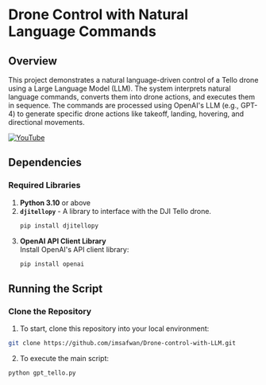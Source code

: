 # Drone Control with Natural Language Commands

## Overview
This project demonstrates a natural language-driven control of a Tello drone using a Large Language Model (LLM). The system interprets natural language commands, converts them into drone actions, and executes them in sequence. The commands are processed using OpenAI's LLM (e.g., GPT-4) to generate specific drone actions like takeoff, landing, hovering, and directional movements.


[![YouTube](http://i.ytimg.com/vi/5HCtiNPGZvM/hqdefault.jpg)](https://www.youtube.com/watch?v=5HCtiNPGZvM)

## Dependencies

### Required Libraries
1. **Python 3.10** or above
2. **`djitellopy`** - A library to interface with the DJI Tello drone.
   ```bash
   pip install djitellopy
   ```
3. **OpenAI API Client Library**  
   Install OpenAI's API client library:
   ```bash
   pip install openai
   ```


## Running the Script

### Clone the Repository
1. To start, clone this repository into your local environment:
```bash
git clone https://github.com/imsafwan/Drone-control-with-LLM.git
```


2. To execute the main script:

```bash
python gpt_tello.py
```

  